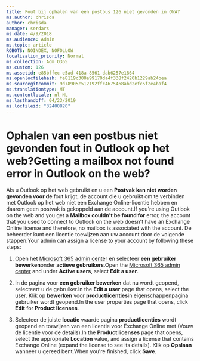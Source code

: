 ```yaml
---
title: Fout bij ophalen van een postbus 126 niet gevonden in OWA?
ms.author: chrisda
author: chrisda
manager: serdars
ms.date: 4/9/2018
ms.audience: Admin
ms.topic: article
ROBOTS: NOINDEX, NOFOLLOW
localization_priority: Normal
ms.collection: Adm_O365
ms.custom: 126
ms.assetid: e85bffec-e5ad-418a-8561-dab6257e1864
ms.openlocfilehash: fe8119c300e99170da4f338f2420b1229ab24bea
ms.sourcegitcommit: 9d78905c512192ffc4675468abd2efc5f2e4baf4
ms.translationtype: MT
ms.contentlocale: nl-NL
ms.lasthandoff: 04/23/2019
ms.locfileid: "32400820"
---
```

# <a name="getting-a-mailbox-not-found-error-in-outlook-on-the-web"></a><span data-ttu-id="164de-102">Ophalen van een postbus niet gevonden fout in Outlook op het web?</span><span class="sxs-lookup"><span data-stu-id="164de-102">Getting a mailbox not found error in Outlook on the web?</span></span>

<span data-ttu-id="164de-103">Als u Outlook op het web gebruikt en u een **Postvak kan niet worden gevonden voor de** fout krijgt, de account die u gebruikt om te verbinden met Outlook op het web niet een Exchange Online-licentie hebben en daarom geen postvak is gekoppeld aan de account.</span><span class="sxs-lookup"><span data-stu-id="164de-103">If you're using Outlook on the web and you get a **Mailbox couldn't be found for** error, the account that you used to connect to Outlook on the web doesn't have an Exchange Online license and therefore, no mailbox is associated with the account.</span></span> <span data-ttu-id="164de-104">De beheerder kunt een licentie toewijzen aan uw account door de volgende stappen:</span><span class="sxs-lookup"><span data-stu-id="164de-104">Your admin can assign a license to your account by following these steps:</span></span>

1. <span data-ttu-id="164de-105">Open het [Microsoft 365 admin center](https://portal.office.com/adminportal/home#/homepage) en selecteer **een gebruiker bewerken**onder **actieve gebruikers**.</span><span class="sxs-lookup"><span data-stu-id="164de-105">Open the [Microsoft 365 admin center](https://portal.office.com/adminportal/home#/homepage) and under **Active users**, select **Edit a user**.</span></span>

2. <span data-ttu-id="164de-106">In de pagina voor **een gebruiker bewerken** dat nu wordt geopend, selecteert u de gebruiker.</span><span class="sxs-lookup"><span data-stu-id="164de-106">In the **Edit a user** page that opens, select the user.</span></span> <span data-ttu-id="164de-107">Klik op **bewerken** voor **productlicenties**in eigenschappenpagina gebruiker wordt geopend.</span><span class="sxs-lookup"><span data-stu-id="164de-107">In the user properties page that opens, click **Edit** for **Product licenses**.</span></span>

3. <span data-ttu-id="164de-108">Selecteer de juiste **locatie** waarde pagina **productlicenties** wordt geopend en toewijzen van een licentie voor Exchange Online met (Vouw de licentie voor de details).</span><span class="sxs-lookup"><span data-stu-id="164de-108">In the **Product licenses** page that opens, select the appropriate **Location** value, and assign a license that contains Exchange Online (expand the license to see its details).</span></span> <span data-ttu-id="164de-109">Klik op **Opslaan** wanneer u gereed bent.</span><span class="sxs-lookup"><span data-stu-id="164de-109">When you're finished, click **Save**.</span></span>
